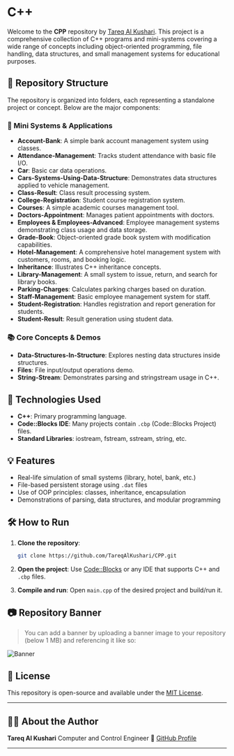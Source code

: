 # C++

Welcome to the **CPP** repository by [Tareq Al Kushari](https://github.com/TareqAlKushari). This project is a comprehensive collection of C++ programs and mini-systems covering a wide range of concepts including object-oriented programming, file handling, data structures, and small management systems for educational purposes.

## 📂 Repository Structure

The repository is organized into folders, each representing a standalone project or concept. Below are the major components:

### 🚀 Mini Systems & Applications
- **Account-Bank**: A simple bank account management system using classes.
- **Attendance-Management**: Tracks student attendance with basic file I/O.
- **Car**: Basic car data operations.
- **Cars-Systems-Using-Data-Structure**: Demonstrates data structures applied to vehicle management.
- **Class-Result**: Class result processing system.
- **College-Registration**: Student course registration system.
- **Courses**: A simple academic courses management tool.
- **Doctors-Appointment**: Manages patient appointments with doctors.
- **Employees & Employees-Advanced**: Employee management systems demonstrating class usage and data storage.
- **Grade-Book**: Object-oriented grade book system with modification capabilities.
- **Hotel-Management**: A comprehensive hotel management system with customers, rooms, and booking logic.
- **Inheritance**: Illustrates C++ inheritance concepts.
- **Library-Management**: A small system to issue, return, and search for library books.
- **Parking-Charges**: Calculates parking charges based on duration.
- **Staff-Management**: Basic employee management system for staff.
- **Student-Registration**: Handles registration and report generation for students.
- **Student-Result**: Result generation using student data.

### 📚 Core Concepts & Demos
- **Data-Structures-In-Structure**: Explores nesting data structures inside structures.
- **Files**: File input/output operations demo.
- **String-Stream**: Demonstrates parsing and stringstream usage in C++.

## 🔧 Technologies Used

- **C++**: Primary programming language.
- **Code::Blocks IDE**: Many projects contain `.cbp` (Code::Blocks Project) files.
- **Standard Libraries**: iostream, fstream, sstream, string, etc.

## 💡 Features

- Real-life simulation of small systems (library, hotel, bank, etc.)
- File-based persistent storage using `.dat` files
- Use of OOP principles: classes, inheritance, encapsulation
- Demonstrations of parsing, data structures, and modular programming

## 🛠 How to Run

1. **Clone the repository**:
   ```bash
   git clone https://github.com/TareqAlKushari/CPP.git
   ````

2. **Open the project**: Use [Code::Blocks](http://www.codeblocks.org/) or any IDE that supports C++ and `.cbp` files.

3. **Compile and run**: Open `main.cpp` of the desired project and build/run it.

## 📷 Repository Banner

> You can add a banner by uploading a banner image to your repository (below 1 MB) and referencing it like so:

![Banner](banner.png)


## 📄 License

This repository is open-source and available under the [MIT License](https://opensource.org/licenses/MIT).

---

## 🙋‍♂️ About the Author

**Tareq Al Kushari**
Computer and Control Engineer
🔗 [GitHub Profile](https://github.com/TareqAlKushari)

---
